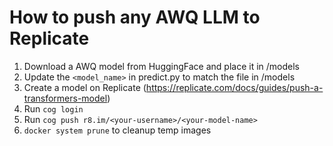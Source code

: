 # How to push any AWQ LLM to Replicate

1. Download a AWQ model from HuggingFace and place it in /models
2. Update the `<model_name>` in predict.py to match the file in /models
3. Create a model on Replicate (https://replicate.com/docs/guides/push-a-transformers-model)
4. Run `cog login`
5. Run `cog push r8.im/<your-username>/<your-model-name>`
6. `docker system prune` to cleanup temp images